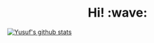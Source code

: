 <h1 align='center'> Hi! :wave:</h1>

[![Yusuf's github stats](https://github-readme-stats.vercel.app/api?username=yusufali19)](https://github.com/anuraghazra/github-readme-stats)
